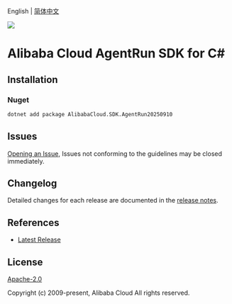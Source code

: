 English | [简体中文](README-CN.md)

![](https://aliyunsdk-pages.alicdn.com/icons/AlibabaCloud.svg)

# Alibaba Cloud AgentRun SDK for C#

## Installation

### Nuget

```bash
dotnet add package AlibabaCloud.SDK.AgentRun20250910
```

## Issues

[Opening an Issue](https://github.com/aliyun/alibabacloud-csharp-sdk/issues/new), Issues not conforming to the guidelines may be closed immediately.

## Changelog

Detailed changes for each release are documented in the [release notes](./ChangeLog.md).

## References

* [Latest Release](https://github.com/aliyun/alibabacloud-csharp-sdk/)

## License

[Apache-2.0](http://www.apache.org/licenses/LICENSE-2.0)

Copyright (c) 2009-present, Alibaba Cloud All rights reserved.
